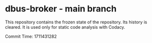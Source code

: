 # dbus-broker - main branch

This repository contains the frozen state of the repository.
Its history is cleared. It is used only for static code
analysis with Codacy.

Commit Time: 1711431282